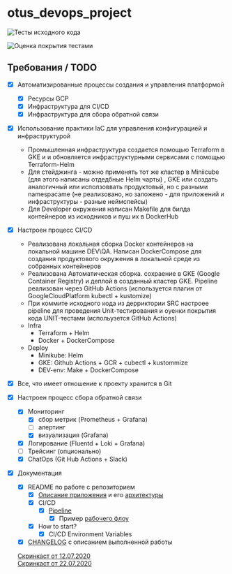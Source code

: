 # otus_devops_project
![Тесты исходного кода](https://github.com/vasiliev-alexey/otus_devops_project/workflows/%D0%A2%D0%B5%D1%81%D1%82%D1%8B%20%D0%B8%D1%81%D1%85%D0%BE%D0%B4%D0%BD%D0%BE%D0%B3%D0%BE%20%D0%BA%D0%BE%D0%B4%D0%B0/badge.svg?event=push)

![Оценка покрытия тестами](https://github.com/vasiliev-alexey/otus_devops_project/workflows/%D0%9E%D1%86%D0%B5%D0%BD%D0%BA%D0%B0%20%D0%BF%D0%BE%D0%BA%D1%80%D1%8B%D1%82%D0%B8%D1%8F%20%D1%82%D0%B5%D1%81%D1%82%D0%B0%D0%BC%D0%B8/badge.svg)



## Требования / TODO
 - [x] Автоматизированные процессы создания и управления платформой  
      - [x] Ресурсы GCP  
      - [x] Инфраструктура для CI/CD  
      - [x] Инфраструктура для сбора обратной связи  
 - [x] Использование практики IaC для управления конфигурацией и инфраструктурой
     - Промышленная инфраструктура создается  помощью Terraform в GKE и  и обновляется инфраструктурными        сервисами с помощью Terraform-Helm
     - Для стейджинга - можно применять тот же кластер в Miniicube (для этого написаны отдедбные Helm чарты) , GKE  или создать аналогичный  или исползоввать продуктовый, но с разными namespacame (не реализовано, но заложено - для приложений и инфраструктуры - разные неймспейсы)
      -  Для Developer  окружения написан Makefile для билда  контейнеров  из исходников и пуш их в DockerHub
 - [x] Настроен процесс CI/CD
     -   Реализована локальная сборка Docker контейнеров на  локальной машине DEV\QA. Написан DockerCompose для создания продуктового окружения в локальной среде из собранных контейнеров
     -   Реализована Автоматическая сборка. сохраение в GKE (Google Container Registry) и деплой в созданный кластер GKE. Pipeline  реализован через GitHub Actions (используется  плагин от GoogleCloudPlatform  kubectl + kustomize)  
     -  При коммите исходного кода из  дерриктории SRC  настроее pipeline для проведения Unit-тестирования и оуенки покрытия кода UNIT-тестами (испольузется GitHub Actions)
     -  Infra 
         -  Terraform + Helm
         -  Docker + DockerCompose
     -  Deploy
         -  Minikube: Helm
         -  GKE: Github Actions + GCR + cubectl + kustommize
         -  DEV-env: Make + DockerCompose
 - [x] Все, что имеет отношение к проекту хранится в Git
 - [x] Настроен процесс сбора обратной связи
     - [x] Мониторинг
         - [x] сбор метрик (Prometheus + Grafana)
         - [ ] алертинг
         - [x] визуализация (Grafana)
     - [x] Логирование (Fluentd + Loki + Grafana)
     - [ ] Трейсинг (опционально)
     - [x] ChatOps (Git Hub Actions + Slack)
 - [x] Документация
     - [x] README по работе с репозиторием
        - [x] [Описание приложения](docs/application_schema.md) и его [архитектуры](docs/arch.md)
         - [x] CI/CD
             - [x] [Pipeline](.github)
                 - [x] Пример [рабочего флоу](.github/workflows/gke.yml)
         - [x] How to start?
             - [x] CI/CD Environment Variables
     - [x]  [CHANGELOG](docs/work_log.md) с описанием выполненной работы 
     
     [Скринкаст от 12.07.2020](https://yadi.sk/i/Wf_fMx75aqyz7A)  
     [Скринкаст от 22.07.2020](https://yadi.sk/i/OsHjoYdND2-xTg)
     
     

